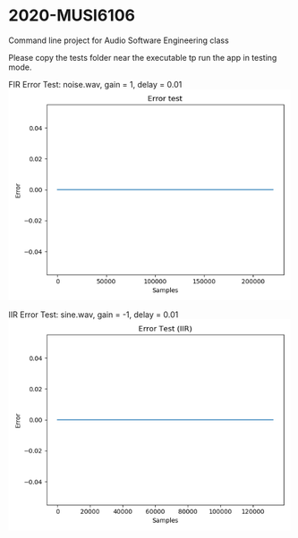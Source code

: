 # 2020-MUSI6106
Command line project for Audio Software Engineering class

Please copy the tests folder near the executable tp run the app in testing mode.

FIR Error Test: noise.wav, gain = 1, delay = 0.01
![Error test FIR](https://github.com/Aavu/2020-MUSI6106/blob/ass1_stub/tests/error1.png)

IIR Error Test: sine.wav, gain = -1, delay = 0.01
![Error test IIR](https://github.com/Aavu/2020-MUSI6106/blob/ass1_stub/tests/error2.png)
